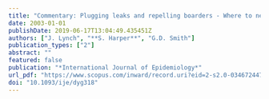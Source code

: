 ```yaml
---
title: "Commentary: Plugging leaks and repelling boarders - Where to next for the SS Income Inequality?"
date: 2003-01-01
publishDate: 2019-06-17T13:04:49.435451Z
authors: ["J. Lynch", "**S. Harper**", "G.D. Smith"]
publication_types: ["2"]
abstract: ""
featured: false
publication: "*International Journal of Epidemiology*"
url_pdf: "https://www.scopus.com/inward/record.uri?eid=2-s2.0-0346724474&doi=10.1093%2fije%2fdyg318&partnerID=40&md5=f1ac38d966e2125313fc01ba11e62e09"
doi: "10.1093/ije/dyg318"
---
```


